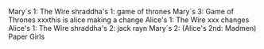 Mary´s 1: The Wire
shraddha's 1: game of thrones
Mary´s 3: Game of Thrones
xxxthis is alice making a change
Alice's 1: The Wire 
xxx changes 
Alice's 1: The Wire
shraddha's 2: jack rayn
Mary´s 2: (Alice's 2nd: Madmen) Paper Girls 


